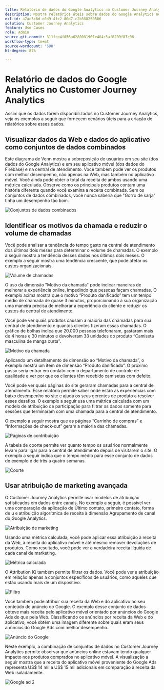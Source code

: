 ```yaml
---
title: Relatório de dados do Google Analytics no Customer Journey Analytics
description: Mostra relatórios úteis sobre dados do Google Analytics no Customer Journey Analytics
exl-id: a7ac3c8d-c0d9-4fc2-80d7-c2b388250586
solution: Customer Journey Analytics
feature: Use Cases
role: Admin
source-git-commit: 811fce4f056a6280081901e484c3af8209f87c06
workflow-type: tm+mt
source-wordcount: '690'
ht-degree: 87%

---
```


# Relatório de dados do Google Analytics no Customer Journey Analytics

Assim que os dados forem disponibilizados no Customer Journey Analytics, veja os exemplos a seguir que fornecem cenários úteis para a criação de relatórios sobre esses dados.

## Visualizar dados da Web e dados do aplicativo como conjuntos de dados combinados

Este diagrama de Venn mostra a sobreposição de usuários em seu site (dos dados do Google Analytics) e em seu aplicativo móvel (dos dados do Firebase) e na central de atendimento. Você também pode ver os produtos com melhor desempenho, não apenas na Web, mas também no aplicativo móvel. Você ainda pode obter o total da receita de ambos usando uma métrica calculada. Observe como os principais produtos contam uma história diferente quando você examina a receita combinada. Sem os conjuntos de dados combinados, você nunca saberia que &quot;Gorro de sarja&quot; tinha um desempenho tão bom.

![Conjuntos de dados combinados](../assets/combined-datasets.png)

## Identificar os motivos da chamada e reduzir o volume de chamadas

Você pode analisar a tendência do tempo gasto na central de atendimento dos últimos dois meses para determinar o volume de chamadas. O exemplo a seguir mostra a tendência desses dados nos últimos dois meses. O exemplo a seguir mostra uma tendência crescente, que pode afetar os custos organizacionais.

![Volume de chamadas](../assets/call-volume.png)

O uso da dimensão &quot;Motivo da chamada&quot; pode indicar maneiras de melhorar a experiência online, impedindo que pessoas façam chamadas. O exemplo acima mostra que o motivo “Produto danificado” tem um tempo médio de chamada de quase 3 minutos, proporcionando à sua organização uma maneira precisa de melhorar a experiência do cliente e reduzir os custos da central de atendimento.

Você pode ver quais produtos causam a maioria das chamadas para sua central de atendimento e quantos clientes fizeram essas chamadas. O gráfico de bolhas indica que 20.000 pessoas telefonaram, gastaram mais de 4 horas e 30 minutos e devolveram 33 unidades do produto “Camiseta masculina de manga curta”.

![Motivo da chamada](../assets/call-reason.png)

Aplicando um detalhamento de dimensão ao “Motivo da chamada”, o exemplo mostra um item de dimensão “Produto danificado”. O próximo passo seria entrar em contato com o departamento de controle de qualidade e ver por que os clientes têm recebido camisetas com defeito.

Você pode ver quais páginas do site geraram chamadas para a central de atendimento. Esse relatório permite saber onde estão as experiências com baixo desempenho no site e ajuda os seus gerentes de produto a resolver esses desafios. O exemplo a seguir usa uma métrica calculada com um modelo de atribuição de participação para filtrar os dados somente para sessões que terminaram com uma chamada para a central de atendimento.

O exemplo a seguir mostra que as páginas “Carrinho de compras” e “Informações de check-out” geram a maioria das chamadas.

![Páginas de contribuição](../assets/contributing-pages.png)

A tabela de coorte permite ver quanto tempo os usuários normalmente levam para ligar para a central de atendimento depois de visitarem o site. O exemplo a seguir indica que o tempo médio para esse conjunto de dados de exemplo é de três a quatro semanas.

![Coorte](../assets/cohort.png)

## Usar atribuição de marketing avançada

O Customer Journey Analytics permite usar modelos de atribuição sofisticados em dados entre canais. No exemplo a seguir, é possível ver uma comparação da aplicação de Último contato, primeiro contato, forma de u e atribuição algorítmica de receita à dimensão Agrupamento de canal do Google Analytics.

![Atribuição de marketing](../assets/mktg-attribution.png)

Usando uma métrica calculada, você pode aplicar essa atribuição à receita da Web, à receita do aplicativo móvel e até mesmo remover devoluções de produtos. Como resultado, você pode ver a verdadeira receita líquida de cada canal de marketing.

![Métrica calculada](../assets/calc-metric.png)

O Attribution IQ também permite filtrar os dados. Você pode ver a atribuição em relação apenas a conjuntos específicos de usuários, como aqueles que estão usando mais de um dispositivo.

![Filtro](../assets/filter.png)

Você também pode atribuir sua receita da Web e do aplicativo ao seu conteúdo de anúncio do Google. O exemplo desse conjunto de dados obteve mais receita pelo aplicativo móvel orientado por anúncios do Google Ads do que pela Web. Classificando os anúncios por receita da Web e do aplicativo, você obtém uma imagem diferente sobre quais eram seus anúncios do Google Ads com melhor desempenho.

![Anúncio do Google](../assets/google-ad.png)

Neste exemplo, a combinação de conjuntos de dados no Customer Journey Analytics permite observar que anúncios online estavam tendo qualquer impacto nos produtos comprados no aplicativo móvel. A visualização a seguir mostra que a receita do aplicativo móvel proveniente do Google Ads representa US$ 14 mil a US$ 15 mil adicionais em comparação à receita da Web isoladamente.

![Google ad 2](../assets/google-ad2.png)
